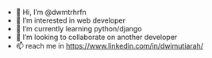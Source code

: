- 👋 Hi, I’m @dwmtrhrfn
- 👀 I’m interested in web developer
- 🌱 I’m currently learning python/django
- 💞️ I’m looking to collaborate on another developer
- 📫 reach me in https://www.linkedin.com/in/dwimutiarah/

<!---
dwmtrhrfn/dwmtrhrfn is a ✨ special ✨ repository because its `README.md` (this file) appears on your GitHub profile.
You can click the Preview link to take a look at your changes.
--->
